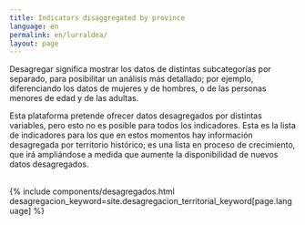 ```yaml
---
title: Indicators disaggregated by province
language: en
permalink: en/lurraldea/
layout: page
---
```



<div class="container">
<p>Desagregar significa mostrar los datos de distintas subcategorías por separado, para posibilitar un análisis más detallado; por ejemplo, diferenciando los datos de mujeres y de hombres, o de las personas menores de edad y de las adultas.</p>
<p>Esta plataforma pretende ofrecer datos desagregados por distintas variables, pero esto no es posible para todos los indicadores.  Esta es la lista de indicadores para los que en estos momentos hay información desagregada por territorio histórico; es una lista en proceso de crecimiento, que irá ampliándose a medida que aumente la disponibilidad de nuevos datos desagregados.</p>
<br>
{% include components/desagregados.html desagregacion_keyword=site.desagregacion_territorial_keyword[page.language] %}
</div>
